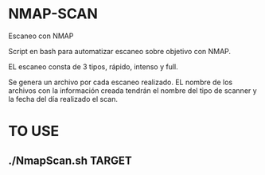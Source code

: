 # NMAP-SCAN
Escaneo con NMAP

Script en bash para automatizar escaneo sobre objetivo con NMAP.

EL escaneo consta de 3 tipos, rápido, intenso y full.

Se genera un archivo por cada escaneo realizado. EL nombre de los archivos con la información creada tendrán el nombre del tipo de scanner y la fecha del día realizado el scan.

# TO USE
## ./NmapScan.sh TARGET
